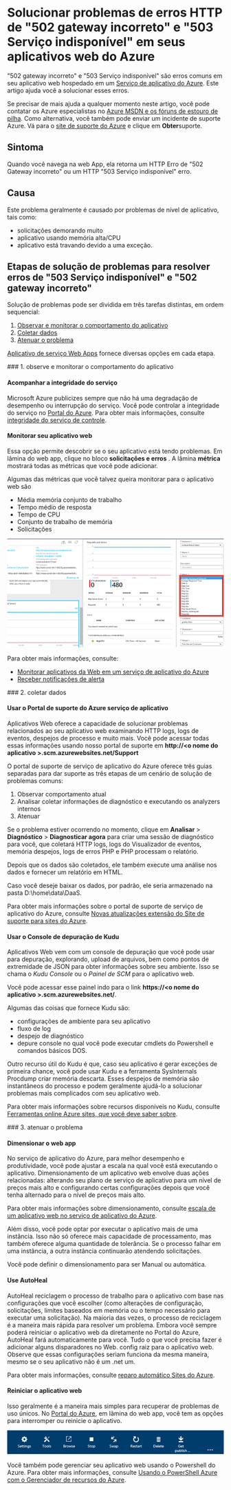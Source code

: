 <properties
    pageTitle="Corrigir 502 gateway incorreto, 503 serviço indisponíveis erros | Microsoft Azure"
    description="Solucionar problemas 502 gateway incorreto 503 Serviço indisponível erros e em seu aplicativo web hospedado em um serviço de aplicativo do Azure."
    services="app-service\web"
    documentationCenter=""
    authors="cephalin"
    manager="wpickett"
    editor=""
    tags="top-support-issue"
    keywords="502 gateway incorreto, 503 Serviço indisponível, o erro 503, o erro 502"/>

<tags
    ms.service="app-service-web"
    ms.workload="web"
    ms.tgt_pltfrm="na"
    ms.devlang="na"
    ms.topic="article"
    ms.date="07/06/2016"
    ms.author="cephalin"/>

# <a name="troubleshoot-http-errors-of-502-bad-gateway-and-503-service-unavailable-in-your-azure-web-apps"></a>Solucionar problemas de erros HTTP de "502 gateway incorreto" e "503 Serviço indisponível" em seus aplicativos web do Azure

"502 gateway incorreto" e "503 Serviço indisponível" são erros comuns em seu aplicativo web hospedado em um [Serviço de aplicativo do Azure](http://go.microsoft.com/fwlink/?LinkId=529714). Este artigo ajuda você a solucionar esses erros.

Se precisar de mais ajuda a qualquer momento neste artigo, você pode contatar os Azure especialistas no [Azure MSDN e os fóruns de estouro de pilha](https://azure.microsoft.com/support/forums/). Como alternativa, você também pode enviar um incidente de suporte Azure. Vá para o [site de suporte do Azure](https://azure.microsoft.com/support/options/) e clique em **Obter**suporte.

## <a name="symptom"></a>Sintoma

Quando você navega na web App, ela retorna um HTTP Erro de "502 Gateway incorreto" ou um HTTP "503 Serviço indisponível" erro.

## <a name="cause"></a>Causa

Este problema geralmente é causado por problemas de nível de aplicativo, tais como:

-   solicitações demorando muito
-   aplicativo usando memória alta/CPU
-   aplicativo está travando devido a uma exceção.

## <a name="troubleshooting-steps-to-solve-502-bad-gateway-and-503-service-unavailable-errors"></a>Etapas de solução de problemas para resolver erros de "503 Serviço indisponível" e "502 gateway incorreto"

Solução de problemas pode ser dividida em três tarefas distintas, em ordem sequencial:

1.  [Observar e monitorar o comportamento do aplicativo](#observe)
2.  [Coletar dados](#collect)
3.  [Atenuar o problema](#mitigate)

[Aplicativo de serviço Web Apps](/services/app-service/web/) fornece diversas opções em cada etapa.

<a name="observe" />
### <a name="1-observe-and-monitor-application-behavior"></a>1. observe e monitorar o comportamento do aplicativo

####    <a name="track-service-health"></a>Acompanhar a integridade do serviço

Microsoft Azure publicizes sempre que não há uma degradação de desempenho ou interrupção do serviço. Você pode controlar a integridade do serviço no [Portal do Azure](https://portal.azure.com/). Para obter mais informações, consulte [integridade do serviço de controle](../monitoring-and-diagnostics/insights-service-health.md).

####    <a name="monitor-your-web-app"></a>Monitorar seu aplicativo web

Essa opção permite descobrir se o seu aplicativo está tendo problemas. Em lâmina do web app, clique no bloco **solicitações e erros** . A lâmina **métrica** mostrará todas as métricas que você pode adicionar.

Algumas das métricas que você talvez queira monitorar para o aplicativo web são

-   Média memória conjunto de trabalho
-   Tempo médio de resposta
-   Tempo de CPU
-   Conjunto de trabalho de memória
-   Solicitações

![monitorar aplicativos web na solução de erros de HTTP de 502 gateway incorreto e 503 Serviço indisponível](./media/app-service-web-troubleshoot-HTTP-502-503/1-monitor-metrics.png)

Para obter mais informações, consulte:

-   [Monitorar aplicativos da Web em um serviço de aplicativo do Azure](web-sites-monitor.md)
-   [Receber notificações de alerta](../monitoring-and-diagnostics/insights-receive-alert-notifications.md)

<a name="collect" />
### <a name="2-collect-data"></a>2. coletar dados

####    <a name="use-the-azure-app-service-support-portal"></a>Usar o Portal de suporte do Azure serviço de aplicativo

Aplicativos Web oferece a capacidade de solucionar problemas relacionados ao seu aplicativo web examinando HTTP logs, logs de eventos, despejos de processo e muito mais. Você pode acessar todas essas informações usando nosso portal de suporte em **http://&lt;o nome do aplicativo >.scm.azurewebsites.net/Support**

O portal de suporte de serviço de aplicativo do Azure oferece três guias separadas para dar suporte as três etapas de um cenário de solução de problemas comuns:

1.  Observar comportamento atual
2.  Analisar coletar informações de diagnóstico e executando os analyzers internos
3.  Atenuar

Se o problema estiver ocorrendo no momento, clique em **Analisar** > **Diagnóstico** > **Diagnosticar agora** para criar uma sessão de diagnóstico para você, que coletará HTTP logs, logs do Visualizador de eventos, memória despejos, logs de erros PHP e PHP processam o relatório.

Depois que os dados são coletados, ele também execute uma análise nos dados e fornecer um relatório em HTML.

Caso você deseje baixar os dados, por padrão, ele seria armazenado na pasta D:\home\data\DaaS.

Para obter mais informações sobre o portal de suporte de serviço de aplicativo do Azure, consulte [Novas atualizações extensão do Site de suporte para sites do Azure](/blog/new-updates-to-support-site-extension-for-azure-websites).

####    <a name="use-the-kudu-debug-console"></a>Usar o Console de depuração de Kudu

Aplicativos Web vem com um console de depuração que você pode usar para depuração, explorando, upload de arquivos, bem como pontos de extremidade de JSON para obter informações sobre seu ambiente. Isso se chama o _Kudu Console_ ou o _Painel de SCM_ para o aplicativo web.

Você pode acessar esse painel indo para o link **https://&lt;o nome do aplicativo >.scm.azurewebsites.net/**.

Algumas das coisas que fornece Kudu são:

-   configurações de ambiente para seu aplicativo
-   fluxo de log
-   despejo de diagnóstico
-   depure console no qual você pode executar cmdlets do Powershell e comandos básicos DOS.


Outro recurso útil do Kudu é que, caso seu aplicativo é gerar exceções de primeira chance, você pode usar Kudu e a ferramenta SysInternals Procdump criar memória descarta. Esses despejos de memória são instantâneos do processo e podem geralmente ajudá-lo a solucionar problemas mais complicados com seu aplicativo web.

Para obter mais informações sobre recursos disponíveis no Kudu, consulte [Ferramentas online Azure sites, que você deve saber sobre](/blog/windows-azure-websites-online-tools-you-should-know-about/).

<a name="mitigate" />
### <a name="3-mitigate-the-issue"></a>3. atenuar o problema

####    <a name="scale-the-web-app"></a>Dimensionar o web app

No serviço de aplicativo do Azure, para melhor desempenho e produtividade, você pode ajustar a escala na qual você está executando o aplicativo. Dimensionamento de um aplicativo web envolve duas ações relacionadas: alterando seu plano de serviço de aplicativo para um nível de preços mais alto e configurando certas configurações depois que você tenha alternado para o nível de preços mais alto.

Para obter mais informações sobre dimensionamento, consulte [escala de um aplicativo web no serviço de aplicativo do Azure](web-sites-scale.md).

Além disso, você pode optar por executar o aplicativo mais de uma instância. Isso não só oferece mais capacidade de processamento, mas também oferece alguma quantidade de tolerância. Se o processo falhar em uma instância, a outra instância continuarão atendendo solicitações.

Você pode definir o dimensionamento para ser Manual ou automática.

####    <a name="use-autoheal"></a>Use AutoHeal

AutoHeal reciclagem o processo de trabalho para o aplicativo com base nas configurações que você escolher (como alterações de configuração, solicitações, limites baseados em memória ou o tempo necessário para executar uma solicitação). Na maioria das vezes, o processo de reciclagem é a maneira mais rápida para resolver um problema. Embora você sempre poderá reiniciar o aplicativo web da diretamente no Portal do Azure, AutoHeal fará automaticamente para você. Tudo o que você precisa fazer é adicionar alguns disparadores no Web. config raiz para o aplicativo web. Observe que essas configurações seriam funciona da mesma maneira, mesmo se o seu aplicativo não é um .net um.

Para obter mais informações, consulte [reparo automático Sites do Azure](/blog/auto-healing-windows-azure-web-sites/).


####    <a name="restart-the-web-app"></a>Reiniciar o aplicativo web

Isso geralmente é a maneira mais simples para recuperar de problemas de uso únicos. No [Portal do Azure](https://portal.azure.com/), em lâmina do web app, você tem as opções para interromper ou reinicie o aplicativo.

 ![Reinicie o aplicativo para resolver erros de HTTP de 502 gateway incorreto e 503 Serviço indisponível](./media/app-service-web-troubleshoot-HTTP-502-503/2-restart.png)

Você também pode gerenciar seu aplicativo web usando o Powershell do Azure. Para obter mais informações, consulte [Usando o PowerShell Azure com o Gerenciador de recursos do Azure](../powershell-azure-resource-manager.md).
